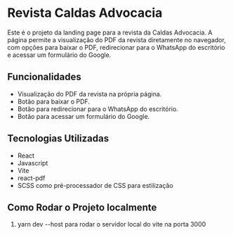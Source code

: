 # Revista Caldas Advocacia

Este é o projeto da landing page para a revista da Caldas Advocacia. A página permite a visualização do PDF da revista diretamente no navegador, com opções para baixar o PDF, redirecionar para o WhatsApp do escritório e acessar um formulário do Google.

## Funcionalidades

- Visualização do PDF da revista na própria página.
- Botão para baixar o PDF.
- Botão para redirecionar para o WhatsApp do escritório.
- Botão para acessar um formulário do Google.

## Tecnologias Utilizadas

- React
- Javascript
- Vite
- react-pdf
- SCSS como pré-processador de CSS para estilização

## Como Rodar o Projeto localmente

1. yarn dev --host para rodar o servidor local do vite na porta 3000

